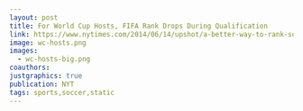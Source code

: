 ```yaml
---
layout: post
title: For World Cup Hosts, FIFA Rank Drops During Qualification
link: https://www.nytimes.com/2014/06/14/upshot/a-better-way-to-rank-soccer-teams-in-a-fairer-world-cup.html#13up-fifa-ratings-lines
image: wc-hosts.png
images: 
  - wc-hosts-big.png
coauthors:
justgraphics: true
publication: NYT
tags: sports,soccer,static
---
```

